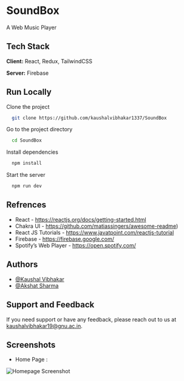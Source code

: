 
# SoundBox

A Web Music Player
## Tech Stack

**Client:** React, Redux, TailwindCSS

**Server:** Firebase


## Run Locally

Clone the project

```bash
  git clone https://github.com/kaushalvibhakar1337/SoundBox
```

Go to the project directory

```bash
  cd SoundBox
```

Install dependencies

```bash
  npm install
```

Start the server

```bash
  npm run dev
```


## Refrences

 - React - https://reactjs.org/docs/getting-started.html
 - Chakra UI - https://github.com/matiassingers/awesome-readme)
 - React JS Tutorials - https://www.javatpoint.com/reactjs-tutorial
 - Firebase - https://firebase.google.com/
 - Spotify’s Web Player - https://open.spotify.com/
## Authors

- [@Kaushal Vibhakar](https://www.github.com/kaushalvibhakar1337)
- [@Akshat Sharma](https://www.github.com/akshat1611)


## Support and Feedback

If you need support or have any feedback, please reach out to us at kaushalvibhakar19@gnu.ac.in.
## Screenshots

- Home Page :

![Homepage Screenshot](https://user-images.githubusercontent.com/73996741/206541073-34311a5d-2fce-4196-8efe-645c330716fd.jpg)
